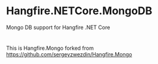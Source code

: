 # Hangfire.NETCore.MongoDB
Mongo DB support for Hangfire .NET Core
#
This is Hangfire.Mongo forked from https://github.com/sergeyzwezdin/Hangfire.Mongo
